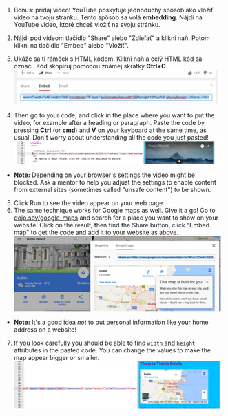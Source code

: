 1. Bonus: pridaj video! YouTube poskytuje jednoduchý spôsob ako vložiť video na tvoju stránku. Tento spôsob sa volá **embedding**. Nájdi na YouTube video, ktoré chceš vložiť na svoju stránku.

2. Nájdi pod videom tlačidlo "Share" alebo "Zdieľať" a klikni naň. Potom klikni na tlačidlo "Embed" alebo "Vložiť".

3. Ukáže sa ti rámček s HTML kódom. Klikni naň a celý HTML kód sa označí. Kód skopíruj pomocou známej skratky **Ctrl+C**.![](assets/EmbedYouTube.png)

4. Then go to your code, and click in the place where you want to put the video, for example after a heading or paragraph. Paste the code by pressing **Ctrl** \(or **cmd**\) and **V** on your keyboard at the same time, as usual. Don't worry about understanding all the code you just pasted! ![](assets/EmbedYouTube2.png)
 * **Note:** Depending on your browser's settings the video might be blocked. Ask a mentor to help you adjust the settings to enable content from external sites (sometimes called "unsafe content") to be shown.
5. Click Run to see the video appear on your web page.
6. The same technique works for Google maps as well. Give it a go! Go to [dojo.soy/google-maps](http://dojo.soy/google-maps) and search for a place you want to show on your website. Click on the result, then find the Share button, click "Embed map" to get the code and add it to your website as above. ![](assets/EmbedGoogleMap.png)
 * **Note:** It's a good idea _not_ to put personal information like your home address on a website!
7. If you look carefully you should be able to find `width` and `height` attributes in the pasted code. You can change the values to make the map appear bigger or smaller.![](assets/EmbeddedGoogleMapCode.png)



